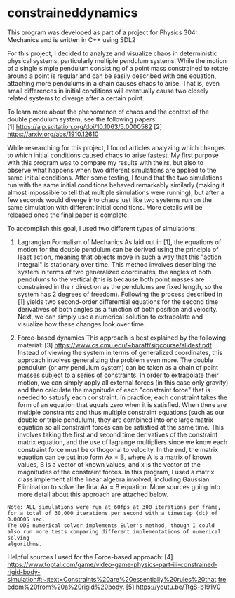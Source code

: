 # constraineddynamics

This program was developed as part of a project for Physics 304: Mechanics and is written in C++ using SDL2

For this project, I decided to analyze and visualize chaos in deterministic physical systems, particularly multiple pendulum systems. While the motion of a
single simple pendulum consisting of a point mass constrained to rotate around a point is regular and can be easily described with one equation, attaching 
more pendulums in a chain causes chaos to arise. That is, even small differences in initial conditions will eventually cause two closely related systems to 
diverge after a certain point.

To learn more about the phenomenon of chaos and the context of the double pendulum system, see the following papers:  
  [1] https://aip.scitation.org/doi/10.1063/5.0000582
  [2] https://arxiv.org/abs/1910.12610
  
While researching for this project, I found articles analyzing which changes to which initial conditions caused chaos to arise fastest. My first purpose 
with this program was to compare my results with theirs, but also to observe what happens when two different simulations are applied to the same initial 
conditions. After some testing, I found that the two simulations run with the same initial conditions behaved remarkably similarly (making it almost 
impossible to tell that multiple simulations were running), but after a few seconds would diverge into chaos just like two systems run on the same 
simulation with different initial conditions. More details will be released once the final paper is complete.

To accomplish this goal, I used two different types of simulations:
  1. Lagrangian Formalism of Mechanics
    As laid out in [1], the equations of motion for the double pendulum can be derived using the principle of least action, meaning that objects move in 
    such a way that this "action integral" is stationary over time. This method involves describing the system in terms of two generalized coordinates, 
    the angles of both pendulums to the vertical (this is because both point masses are constrained in the r direction as the pendulums are fixed length,
    so the system has 2 degrees of freedom). Following the process described in [1] yields two second-order differential equations for the second time 
    derivatives of both angles as a function of both position and velocity. Next, we can simply use a numerical solution to extrapolate and visualize how 
    these changes look over time.
    
  2. Force-based dynamics
    This approach is best explained by the following material: [3] https://www.cs.cmu.edu/~baraff/sigcourse/slidesf.pdf
    Instead of viewing the system in terms of generalized coordinates, this approach involves generalizing the problem even more. The double pendulum (or 
    any pendulum system) can be taken as a chain of point masses subject to a series of constraints. In order to extrapolate their motion, we can simply 
    apply all external forces (in this case only gravity) and then calculate the magnitude of each "constraint force" that is needed to satusfy each 
    constraint. In practice, each constraint takes the form of an equation that equals zero when it is satisfied. When there are multiple constraints and
    thus multiple constraint equations (such as our double or triple pendulum), they are combined into one large matrix equation so all constraint forces 
    can be satisfied at the same time. This involves taking the first and second time derivatives of the constraint matrix equation, and the use of 
    lagrange multipliers since we know each constraint force must be orthogonal to velocity. In the end, the matrix equation can be put into form Ax = B, 
    where A is a matrix of known values, B is a vector of known values, and x is the vector of the magnitudes of the constraint forces. In this program, 
    I used a matrix class implement all the linear algebra involved, including Gaussian Elimination to solve the final Ax = B equation. More sources 
    going into more detail about this approach are attached below.
    
    Note: ALL simulations were run at 60fps at 300 iterations per frame, for a total of 30,000 iterations per second with a timestep (dt) of 0.00005 sec.   
    The ODE numerical solver implements Euler's method, though I could also run more tests comparing different implementations of numerical solving 
    algorithms.
    

Helpful sources I used for the Force-based approach:
[4] https://www.toptal.com/game/video-game-physics-part-iii-constrained-rigid-body-simulation#:~:text=Constraints%20are%20essentially%20rules%20that,freedom%20from%20a%20rigid%20body.
[5] https://youtu.be/TtgS-b191V0

